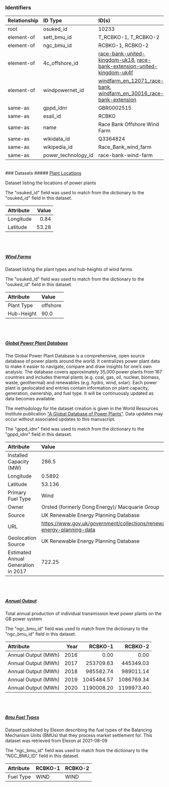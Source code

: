 ### Identifiers

| Relationship   | ID Type             | ID(s)                                                                                                                                                                                                                                                                |
|:---------------|:--------------------|:---------------------------------------------------------------------------------------------------------------------------------------------------------------------------------------------------------------------------------------------------------------------|
| root           | osuked_id           | 10233                                                                                                                                                                                                                                                                |
| element-of     | sett_bmu_id         | T_RCBKO-1, T_RCBKO-2                                                                                                                                                                                                                                                 |
| element-of     | ngc_bmu_id          | RCBKO-1, RCBKO-2                                                                                                                                                                                                                                                     |
| element-of     | 4c_offshore_id      | [race-bank-united-kingdom-uk18](https://www.4coffshore.com/windfarms/united-kingdom/race-bank-united-kingdom-uk18.html), [race-bank-extension-united-kingdom-uk4f](https://www.4coffshore.com/windfarms/united-kingdom/race-bank-extension-united-kingdom-uk4f.html) |
| element-of     | windpowernet_id     | [windfarm_en_12071_race-bank](https://www.thewindpower.net/windfarm_en_12071_race-bank.php), [windfarm_en_30016_race-bank-extension](https://www.thewindpower.net/windfarm_en_30016_race-bank-extension.php)                                                         |
| same-as        | gppd_idnr           | GBR0002515                                                                                                                                                                                                                                                           |
| same-as        | esail_id            | RCBKO                                                                                                                                                                                                                                                                |
| same-as        | name                | Race Bank Offshore Wind Farm                                                                                                                                                                                                                                         |
| same-as        | wikidata_id         | Q3364824                                                                                                                                                                                                                                                             |
| same-as        | wikipedia_id        | Race_Bank_wind_farm                                                                                                                                                                                                                                                  |
| same-as        | power_technology_id | race-bank-wind-farm                                                                                                                                                                                                                                                  |

<br>
### Datasets
##### <a href="https://raw.githubusercontent.com/OSUKED/Dictionary-Datasets/main/datasets/plant-locations/datapackage.json">Plant Locations</a>

Dataset listing the locations of power plants

The "osuked_id" field was used to match from the dictionary to the "osuked_id" field in this dataset.

| Attribute   |   Value |
|:------------|--------:|
| Longitude   |    0.84 |
| Latitude    |   53.28 |

<br><br>
##### <a href="https://raw.githubusercontent.com/OSUKED/Dictionary-Datasets/main/datasets/wind-farms/datapackage.json">Wind Farms</a>

Dataset listing the plant types and hub-heights of wind farms

The "osuked_id" field was used to match from the dictionary to the "osuked_id" field in this dataset.

| Attribute   | Value    |
|:------------|:---------|
| Plant Type  | offshore |
| Hub-Height  | 90.0     |

<br><br>
##### <a href="https://raw.githubusercontent.com/OSUKED/Dictionary-Datasets/main/datasets/global-power-plant-database/datapackage.json">Global Power Plant Database</a>

The Global Power Plant Database is a comprehensive, open source database of power plants around the world. It centralizes power plant data to make it easier to navigate, compare and draw insights for one’s own analysis. The database covers approximately 35,000 power plants from 167 countries and includes thermal plants (e.g. coal, gas, oil, nuclear, biomass, waste, geothermal) and renewables (e.g. hydro, wind, solar). Each power plant is geolocated and entries contain information on plant capacity, generation, ownership, and fuel type. It will be continuously updated as data becomes available. 

The methodology for the dataset creation is given in the World Resources Institute publication ["A Global Database of Power Plants"](https://www.wri.org/research/global-database-power-plants). Data updates may occur without associated updates to this manuscript.

The "gppd_idnr" field was used to match from the dictionary to the "gppd_idnr" field in this dataset.

| Attribute                           | Value                                                                    |
|:------------------------------------|:-------------------------------------------------------------------------|
| Installed Capacity (MW)             | 286.5                                                                    |
| Longitude                           | 0.5892                                                                   |
| Latitude                            | 53.136                                                                   |
| Primary Fuel Type                   | Wind                                                                     |
| Owner                               | Orsted (formerly Dong Energy)/ Macquarie Group                           |
| Source                              | UK Renewable Energy Planning Database                                    |
| URL                                 | https://www.gov.uk/government/collections/renewable-energy-planning-data |
| Geolocation Source                  | UK Renewable Energy Planning Database                                    |
| Estimated Annual Generation in 2017 | 722.25                                                                   |

<br><br>
##### <a href="https://raw.githubusercontent.com/OSUKED/Dictionary-Datasets/main/datasets/annual-output/datapackage.json">Annual Output</a>

Total annual production of individual transmission level power plants on the GB power system

The "ngc_bmu_id" field was used to match from the dictionary to the "ngc_bmu_id" field in this dataset.

| Attribute           |   Year |    RCBKO-1 |    RCBKO-2 |
|:--------------------|-------:|-----------:|-----------:|
| Annual Output (MWh) |   2016 |       0.00 |       0.00 |
| Annual Output (MWh) |   2017 |  253709.63 |  445349.03 |
| Annual Output (MWh) |   2018 |  985582.74 |  989011.14 |
| Annual Output (MWh) |   2019 | 1045484.57 | 1086769.34 |
| Annual Output (MWh) |   2020 | 1190008.20 | 1199973.40 |

<br><br>
##### <a href="https://raw.githubusercontent.com/OSUKED/Dictionary-Datasets/main/datasets/bmu-fuel-types/datapackage.json">Bmu Fuel Types</a>

Dataset published by Elexon describing the fuel types of the Balancing Mechanism Units (BMUs) that they process market settlement for. This dataset was retrieved from Elexon at 2021-08-09

The "ngc_bmu_id" field was used to match from the dictionary to the "NGC_BMU_ID" field in this dataset.

| Attribute   | RCBKO-1   | RCBKO-2   |
|:------------|:----------|:----------|
| Fuel Type   | WIND      | WIND      |

